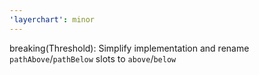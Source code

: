```yaml
---
'layerchart': minor
---
```


breaking(Threshold): Simplify implementation and rename `pathAbove`/`pathBelow` slots to `above`/`below`
